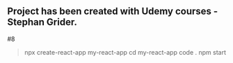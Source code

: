 ## Project has been created with Udemy courses <Modern React with Redux> - Stephan Grider.

#8

> npx create-react-app my-react-app
> cd my-react-app
> code .
> npm start

